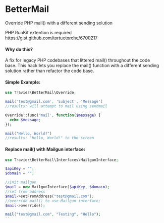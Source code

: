 # BetterMail
Override PHP mail() with a different sending solution

PHP RunKit extention is required
https://gist.github.com/tortuetorche/6700217
#### Why do this?
A fix for legacy PHP codebases that littered mail() throughout the code base. This hack lets you replace the mail() function with a different sending solution rather than refactor the code base. 
#### Simple Example:
```php
use Travier\BetterMail\Override;

mail('test@gmail.com', 'Subject', 'Message')
//results: will attempt to mail using sendmail

Override::func('mail', function($message) {
  echo $message;
});

mail("Hello, World!")
//results: "Hello, World!" to the screen
```

#### Replace mail() with Mailgun interface:
```php
use Travier\BetterMail\Interfaces\MailgunInterface;

$apiKey = "";
$domain = "";

//init mailgun
$mail = new MailgunInterface($apiKey, $domain);
//set from address
$mail->setFromAddress("test@gmail.com");
//override mail() to use Mailgun interface;
$mail->override();

mail("test@gmail.com", "Testing", "Hello");
``
